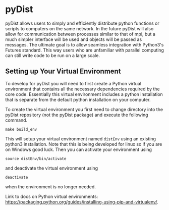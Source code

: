 # pyDist
pyDist allows users to simply and efficiently
distribute python functions or scripts to computers on the
same network. In the future pyDist will also allow for
communication between processes similar to that of mpi, but
a much simpler interface will be used and objects will be
passed as messages. The ultimate goal is to allow seamless 
integration with Python3's Futures standard. This way users
who are unfamiliar with parallel computing can still write
code to be run on a large scale.
 
## Setting up Your Virtual Environment
To develop for pyDist you will need to first create a Python virtual
environment that contains all the necessary dependencies required by
the core code. Essentially this virtual environment includes a
python installation that is separate from the default python 
installation on your computer. 

To create the virtual environment you first need to
change directory into the pyDist repository (not the pyDist package)
and execute the following command.
```
make build_env
```
This will setup your virtual environment named `distEnv` using an
existing python3 installation. Note that this is being developed 
for linux so if you are on Windows good luck. Then you can activate 
your environment using
```
source distEnv/bin/activate
```
and deactivate the virtual environment using
```
deactivate
```
when the environment is no longer needed. 

Link to docs on Python virtual environments: 
<https://packaging.python.org/guides/installing-using-pip-and-virtualenv/>.


